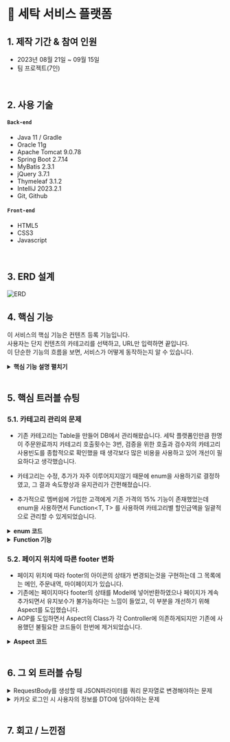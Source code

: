 # :pushpin: 세탁 서비스 플랫폼

## 1. 제작 기간 & 참여 인원

-   2023년 08월 21일 ~ 09월 15일
-   팀 프로젝트(7인)

</br>

## 2. 사용 기술

#### `Back-end`

-   Java 11 / Gradle
-   Oracle 11g
-   Apache Tomcat 9.0.78
-   Spring Boot 2.7.14
-   MyBatis 2.3.1
-   jQuery 3.7.1
-   Thymeleaf 3.1.2
-   IntelliJ 2023.2.1
-   Git, Github

#### `Front-end`

-   HTML5
-   CSS3
-   Javascript

</br>

## 3. ERD 설계

![ERD](https://github.com/KIMSEUNGWO/TeamProject_Second/assets/128001994/3dac4ee1-a7b8-4032-af05-29147616aade)


## 4. 핵심 기능

이 서비스의 핵심 기능은 컨텐츠 등록 기능입니다.  
사용자는 단지 컨텐츠의 카테고리를 선택하고, URL만 입력하면 끝입니다.  
이 단순한 기능의 흐름을 보면, 서비스가 어떻게 동작하는지 알 수 있습니다.

<details>
<summary><b>핵심 기능 설명 펼치기</b></summary>
<div markdown="1">

### 4.1. 전체 흐름

![](https://zuminternet.github.io/images/portal/post/2019-04-22-ZUM-Pilot-integer/flow1.png)

### 4.2. 사용자 요청

![](https://zuminternet.github.io/images/portal/post/2019-04-22-ZUM-Pilot-integer/flow_vue.png)

-   **URL 정규식 체크** :pushpin: [코드 확인](https://github.com/Integerous/goQuality/blob/b587bbff4dce02e3bec4f4787151a9b6fa326319/frontend/src/components/PostInput.vue#L67)

    -   Vue.js로 렌더링된 화면단에서, 사용자가 등록을 시도한 URL의 모양새를 정규식으로 확인합니다.
    -   URL의 모양새가 아닌 경우, 에러 메세지를 띄웁니다.

-   **Axios 비동기 요청** :pushpin: [코드 확인]()
    -   URL의 모양새인 경우, 컨텐츠를 등록하는 POST 요청을 비동기로 날립니다.

### 4.3. Controller

![](https://zuminternet.github.io/images/portal/post/2019-04-22-ZUM-Pilot-integer/flow_controller.png)

-   **요청 처리** :pushpin: [코드 확인](https://github.com/Integerous/goQuality/blob/b2c5e60761b6308f14eebe98ccdb1949de6c4b99/src/main/java/goQuality/integerous/controller/PostRestController.java#L55)

    -   Controller에서는 요청을 화면단에서 넘어온 요청을 받고, Service 계층에 로직 처리를 위임합니다.

-   **결과 응답** :pushpin: [코드 확인]()
    -   Service 계층에서 넘어온 로직 처리 결과(메세지)를 화면단에 응답해줍니다.

### 4.4. Service

![](https://zuminternet.github.io/images/portal/post/2019-04-22-ZUM-Pilot-integer/flow_service1.png)

-   **Http 프로토콜 추가 및 trim()** :pushpin: [코드 확인]()

    -   사용자가 URL 입력 시 Http 프로토콜을 생략하거나 공백을 넣은 경우,  
        올바른 URL이 될 수 있도록 Http 프로토콜을 추가해주고, 공백을 제거해줍니다.

-   **URL 접속 확인** :pushpin: [코드 확인]()

    -   화면단에서 모양새만 확인한 URL이 실제 리소스로 연결되는지 HttpUrlConnection으로 테스트합니다.
    -   이 때, 빠른 응답을 위해 Request Method를 GET이 아닌 HEAD를 사용했습니다.
    -   (HEAD 메소드는 GET 메소드의 응답 결과의 Body는 가져오지 않고, Header만 확인하기 때문에 GET 메소드에 비해 응답속도가 빠릅니다.)

    ![](https://zuminternet.github.io/images/portal/post/2019-04-22-ZUM-Pilot-integer/flow_service2.png)

-   **Jsoup 이미지, 제목 파싱** :pushpin: [코드 확인]()
    -   URL 접속 확인결과 유효하면 Jsoup을 사용해서 입력된 URL의 이미지와 제목을 파싱합니다.
    -   이미지는 Open Graphic Tag를 우선적으로 파싱하고, 없을 경우 첫 번째 이미지와 제목을 파싱합니다.
    -   컨텐츠에 이미지가 없을 경우, 미리 설정해둔 기본 이미지를 사용하고, 제목이 없을 경우 생략합니다.

### 4.5. Repository

![](https://zuminternet.github.io/images/portal/post/2019-04-22-ZUM-Pilot-integer/flow_repo.png)

-   **컨텐츠 저장** :pushpin: [코드 확인]()
    -   URL 유효성 체크와 이미지, 제목 파싱이 끝난 컨텐츠는 DB에 저장합니다.
    -   저장된 컨텐츠는 다시 Repository - Service - Controller를 거쳐 화면단에 송출됩니다.

</div>
</details>

</br>

## 5. 핵심 트러블 슈팅

### 5.1. 카테고리 관리의 문제

-   기존 카테고리는 Table을 만들어 DB에서 관리해왔습니다. 세탁 플랫폼인만큼 한명이 주문완료까지 카테고리 호출횟수는 3번, 검증을 위한 호출과 검수자의 카테고리 사용빈도를 종합적으로 확인했을 때 생각보다 많은 비용을 사용하고 있어 개선이 필요하다고 생각했습니다.

-   카테고리는 수정, 추가가 자주 이루어지지않기 때문에 enum을 사용하기로 결정하였고, 그 결과 속도향상과 유지관리가 간편해졌습니다.
-   추가적으로 멤버쉽에 가입한 고객에게 기존 가격의 15% 기능이 존재했었는데 enum을 사용하면서 Function<T, T> 를 사용하여 카테고리별 할인금액을 일괄적으로 관리할 수 있게되었습니다.

<details>
<summary><b>enum 코드</b></summary>
<div markdown="1">

`aug/laundry/enums/category/Category.java`

```java
public enum Category {

        COMMON("일반", null, null),
            BASIC("생활빨래", 4000L, COMMON),
            ADDITIONAL("생활빨래 20L 초과시 10L 당", 3800L, COMMON),

        CLOTHES("의류", null, null),
            Y_SHIRT("와이셔츠", 2100L, CLOTHES),
            SCHOOL_UNIFORM_SHIRT("교복셔츠", 2100L, CLOTHES),
            SCHOOL_UNIFORM_JACKET("교복자켓", 5000L, CLOTHES),
            REGULAR_SHIRT("일반셔츠", 2100L, CLOTHES),
            BLOUSE("블라우스", 4200L, CLOTHES),
            T_SHIRT("티셔츠", 4200L, CLOTHES),
            SWEAT_SHIRT("맨투맨", 4200L, CLOTHES),
            HOODIE("후드티", 4800L, CLOTHES),
            KNITWEAR("니트", 5500L, CLOTHES),
            SWEATER("스웨터", 5500L, CLOTHES),
            CARDIGAN("가디건", 5500L, CLOTHES),
            PANTS("바지", 4800L, CLOTHES),
            SKIRT("스커트", 4800L, CLOTHES),
            ONEPIECE("원피스", 6800L, CLOTHES),
            JUMPSUIT("점프수트", 6800L, CLOTHES),
            ARTIFICIAL_SKIN("인조가죽하의", 11000L, CLOTHES),
            VEST("조끼", 3000L, CLOTHES),
            PADDED_VEST("패딩조끼", 8000L, CLOTHES),
            SKI_BOARD_PANTS("스키,보드 바지", 24800L, CLOTHES),
            SKI_BOARD_JUMP_SUIT("스키, 보드 점스수트", 46800L, CLOTHES),
            SKI_BOARD_JACKET("스키, 보드 자켓", 37000L, CLOTHES),
            PADDED_PANTS("패딩바지", 11000L, CLOTHES),
            SUIT_JACKET("정장자켓", 5000L, CLOTHES),
            JACKET("자켓", 8000L, CLOTHES),
            JUMPER("점퍼", 8000L, CLOTHES),
            COAT("코트", 14000L, CLOTHES),
            TRENCH_COAT("트렌치 코드", 14000L, CLOTHES),
            LIGHTWEIGHT_PADDING("경량패딩", 9000L, CLOTHES),
            PADDING("일반패딩", 16800L, CLOTHES),
            DOWN_PADDING("다운패딩", 16800L, CLOTHES),
            ARTIFICIAL_LEATHER_JACKET("인조가죽자켓", 15000L, CLOTHES),
            TIE("넥타이", 2500L, CLOTHES),
            MUFFLER("목도리", 4000L, CLOTHES),
            SCARF("스카프", 4000L, CLOTHES),
            GLOVES("장갑", 4000L, CLOTHES),
            KNIT_CAP("니트모자", 4000L, CLOTHES),
            CAP_HAT("캡모자", 6000L, CLOTHES),

        BEDDING("침구류", null, null),
            REGULAR_BLANKET("일반이불", 12000L, BEDDING),
            MICROFIBER_BLANKET("극세사이불", 16000L, BEDDING),
            DOWNFER_BLANKET("다운퍼이불 (오리, 거위털)", 22000L, BEDDING),
            WOOL_BLANKET("양모이불", 23000L, BEDDING),
            SILK_QUIT_OF_SILK("실크이불", 25000L, BEDDING),
            BLANKET_PAD("이불패드", 10000L, BEDDING),
            BLANKET_COVER("이불커버", 10000L, BEDDING),
            SINGLE_BLANKET("홑이불", 10000L, BEDDING),
            REGULAR_TOPPER("일반토퍼", 18000L, BEDDING),
            GOOSE_TOPPER("구스토퍼", 25000L, BEDDING),
            PILLOW_COVER("베개커버", 3500L, BEDDING),
            PILLOW_COTTON("베개(솜)", 10000L, BEDDING),
            PILLOW_DOWNFER("베개(다운퍼)", 12000L, BEDDING),
        SHOES("신발", null, null),
            SNEAKERS("운동화", 6000L, SHOES),
            SHOESS("구두", 7000L, SHOES),
            LOAFERS("로퍼", 7000L, SHOES),
            SPORTS_SHOES("스포츠화", 9000L, SHOES),
            WALKER("워커", 11000L, SHOES),
            BOOTS("부츠", 15000L, SHOES),
            UGG_BOOTS("어그부츠", 20000L, SHOES);


    private final String title;
    private final Long price;
    private final Category parentCategory;
    private final Map<String, Long> childCategories = new ConcurrentHashMap<>();

    Category(String title, Long price, Category parentCategory) {
        this.title = title;
        this.price = price;
        this.parentCategory = parentCategory;
        // parentCategory가 null이 아니라면
        if (Objects.nonNull(parentCategory)) {
            parentCategory.childCategories.put(this.title, Objects.isNull(this.price) ? 0L : this.price);
        }

    }

    // 상위 카테고리 이름 가져오기
    public Category getParentCategory() {
        return parentCategory;
    }

    // 하위 카테고리 리스트 가져오기
    public Map<String, Long> getChildCategories() {
        return Collections.unmodifiableMap(childCategories);
    }

    // 전체 하위카테고리 가져오기
    public static Map<String, Long> getAll() {
        return Arrays.stream(Category.values()).filter(x -> Objects.nonNull(x.parentCategory)).collect(Collectors.toMap(y -> y.title, y -> y.price));
    }

    // 상위 카테고리 전체 가져오기
    public static Set<Category> getParentCategoryAll() {
        return Arrays.stream(Category.values()).filter(x -> Objects.isNull(x.getPrice()) && x != Category.COMMON).collect(Collectors.toSet());
    }

    // 카테고리 Title로 카테고리 가져오기
    public static Optional<Category> findByTitle(String title) {
        return Arrays.stream(Category.values()).filter(x -> x.getTitle().equals(title)).findAny();
    }

}


```

</div>
</details>

<details>
<summary><b>Function 기능</b></summary>
<div markdown="1">

`aug/laundry/enums/category/CategoryPriceCalculator.java`

```java
public enum CategoryPriceCalculator {
    COMMON(value -> value),
    PASS(value -> Math.round((Long)value * 0.85));

    private Function<Long, Long> expression;

    CategoryPriceCalculator(Function expression) {
        this.expression = expression;
    }

    protected Long calculate(Long value) {
        return this.expression.apply(value);
    }

    public Float percent() {
        return this.expression.apply(100L) / 100.0f;
    }
}

```

</div>
</details>

### 5.2. 페이지 위치에 따른 footer 변화

-   페이지 위치에 따라 footer의 아이콘의 상태가 변경되는것을 구현하는데 그 목록에는 메인, 주문내역, 마이페이지가 있습니다.
-   기존에는 페이지마다 footer의 상태를 Model에 넣어반환하였으나 페이지가 계속 추가되면서 유지보수가 불가능하다는 느낌이 들었고, 이 부분을 개선하기 위해 Aspect를 도입했습니다.
-   AOP를 도입하면서 Aspect의 Class가 각 Controller에 의존하게되지만 기존에 사용했던 불필요한 코드들이 한번에 제거되었습니다.

<details>
<summary><b>Aspect 코드</b></summary>
<div markdown="1">

`aug/laundry/aspects/FooterAspect.java 의 일부`

```java
    @Before("execution(* aug.laundry.controller.MainController.*(..))")
    public void mainpageAspect(JoinPoint joinPoint) {
        log.info("MainPageController Aspect Before 실행 : {}", joinPoint.getSignature().getName());

        Object[] args = joinPoint.getArgs();
        for (Object arg : args) {
            if (arg instanceof Model) {
                ((Model) arg).addAttribute("footer", "main");
                return;
            }

        }
    }

```

</div>
</details>


</br>

## 6. 그 외 트러블 슈팅

<details>
<summary>RequestBody를 생성할 때 JSON파라미터를 쿼리 문자열로 변경해야하는 문제</summary>
<div markdown="1">

-   okHttp에서 제공하는 HttpUrl.Builder를 이용하여 URL의 쿼리 문자열을 반환하는 'encodeParameters'메서드를 만들어서 해결

```java
public String encodeParameters(JSONObject params) {
    HttpUrl.Builder urlBuilder = HttpUrl.parse(KAKAO_REDIRECT_URL).newBuilder();
    for (String key : params.keySet()) {
        urlBuilder.addQueryParameter(key, params.getString(key));
    }
    return urlBuilder.build().encodedQuery();
}

```

</div>
</details>

<details>
<summary>카카오 로그인 시 사용자의 정보를 DTO에 담아야하는 문제</summary>
<div markdown="1">

-   ObjectMapper 객체를 이용하여 JSON데이터를 java객체에 저장하면 된다.
-   DeserializationFeature.FAIL_ON_UNKNOWN_PROPERTIES 설정은 JSON데이터에 java 클래스에 없는 속성이 있어도 예외를 던지지 않게 하는 설정이다.

```java
ObjectMapper obMapper = new ObjectMapper();
obMapper.configure(DeserializationFeature.FAIL_ON_UNKNOWN_PROPERTIES, false);
KakaoProfile kakaoProfile = null;
try {
    kakaoProfile = obMapper.readValue(body.string(), KakaoProfile.class);
}catch(JsonMappingException e){
    e.printStackTrace();

}catch (JsonProcessingException e){
    e.printStackTrace();
}
```

</div>
</details>

</br>

## 7. 회고 / 느낀점

>
